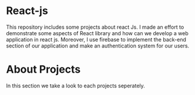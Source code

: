 # React-js
This repository includes some projects about react Js. I made an effort to demonstrate some aspects of React library and how can we develop a web application in react js. Moreover, I use firebase to implement the back-end section of our application and make an authentication system for our users.

# About Projects
In this section we take a look to each projects seperately.
